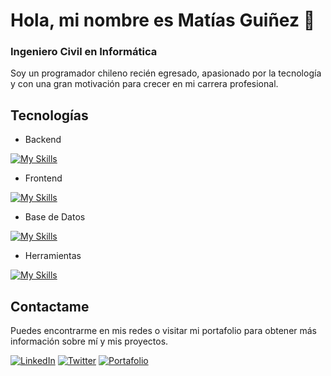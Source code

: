 # Hola, mi nombre es Matías Guiñez 👋
### Ingeniero Civil en Informática

Soy un programador chileno recién egresado, apasionado por la tecnología y con una gran motivación para crecer en mi carrera profesional.

## Tecnologías

- Backend
  
[![My Skills](https://skillicons.dev/icons?i=java,py,spring,typescript&perline=3)](https://skillicons.dev)

- Frontend
  
[![My Skills](https://skillicons.dev/icons?i=css,html,js,react,angular,django&perline=3)](https://skillicons.dev)

- Base de Datos
  
[![My Skills](https://skillicons.dev/icons?i=mysql,postgres,firebase&perline=3)](https://skillicons.dev)

- Herramientas
  
[![My Skills](https://skillicons.dev/icons?i=docker,git,postman,vscode&perline=3)](https://skillicons.dev)


## Contactame

Puedes encontrarme en mis redes o visitar mi portafolio para obtener más información sobre mí y mis proyectos.

[![LinkedIn](https://img.shields.io/badge/LinkedIn-Mat%C3%ADas%20Gui%C3%B1ez-0077B5?style=for-the-badge&logo=linkedin&logoColor=white&labelColor=101010)](https://www.linkedin.com/in/mat%C3%ADas-alexander-gui%C3%B1ez-monsalve)  [![Twitter](https://img.shields.io/badge/Twitter-@MonsalveGuinez-1DA1F2?style=for-the-badge&logo=twitter&logoColor=white&labelColor=101010)](https://twitter.com/MonsalveGuinez) [![Portafolio](https://img.shields.io/badge/Web-Portafolio-14a1f0?style=for-the-badge&logoColor=white&labelColor=101010)](https://mgm-dev.netlify.app/)
